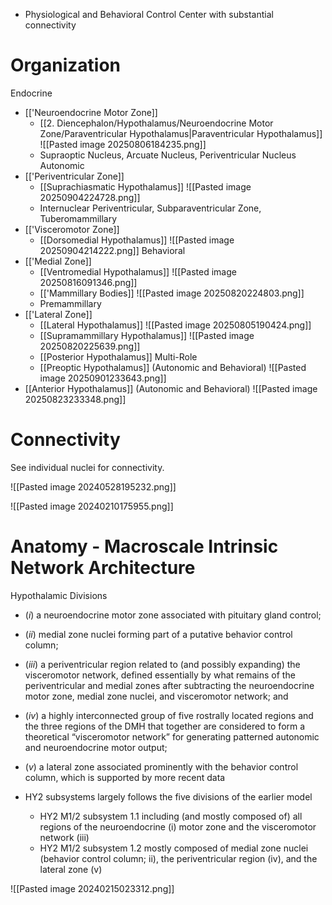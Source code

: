 - Physiological and Behavioral Control Center with substantial connectivity
# Organization
Endocrine
- [['Neuroendocrine Motor Zone]]
	- [[2. Diencephalon/Hypothalamus/Neuroendocrine Motor Zone/Paraventricular Hypothalamus|Paraventricular Hypothalamus]]
		![[Pasted image 20250806184235.png]]
	- Supraoptic Nucleus, Arcuate Nucleus, Periventricular Nucleus
Autonomic
- [['Periventricular Zone]]
	- [[Suprachiasmatic Hypothalamus]]
		![[Pasted image 20250904224728.png]]
	- Internuclear Periventricular, Subparaventricular Zone, Tuberomammillary
- [['Visceromotor Zone]]
	- [[Dorsomedial Hypothalamus]]
		![[Pasted image 20250904214222.png]]
Behavioral
- [['Medial Zone]]
	- [[Ventromedial Hypothalamus]]
		![[Pasted image 20250816091346.png]]
	- [['Mammillary Bodies]]
		![[Pasted image 20250820224803.png]]
	- Premammillary
- [['Lateral Zone]]
	- [[Lateral Hypothalamus]]
		![[Pasted image 20250805190424.png]]
	- [[Supramammillary Hypothalamus]]
		![[Pasted image 20250820225639.png]]
	- [[Posterior Hypothalamus]]
Multi-Role
	- [[Preoptic Hypothalamus]] (Autonomic and Behavioral)
	![[Pasted image 20250901233643.png]]
- [[Anterior Hypothalamus]] (Autonomic and Behavioral)
	![[Pasted image 20250823233348.png]]
# Connectivity
See individual nuclei for connectivity. 

![[Pasted image 20240528195232.png]]

![[Pasted image 20240210175955.png]]
# Anatomy - Macroscale Intrinsic Network Architecture

Hypothalamic Divisions
- (_i_) a neuroendocrine motor zone associated with pituitary gland control; 
- (_ii_) medial zone nuclei forming part of a putative behavior control column; 
- (_iii_) a periventricular region related to (and possibly expanding) the visceromotor network, defined essentially by what remains of the periventricular and medial zones after subtracting the neuroendocrine motor zone, medial zone nuclei, and visceromotor network; and 
- (_iv_) a highly interconnected group of five rostrally located regions and the three regions of the DMH that together are considered to form a theoretical “visceromotor network” for generating patterned autonomic and neuroendocrine motor output; 
- (_v_) a lateral zone associated prominently with the behavior control column, which is supported by more recent data

- HY2 subsystems largely follows the five divisions of the earlier model
	- HY2 M1/2 subsystem 1.1 including (and mostly composed of) all regions of the neuroendocrine (i) motor zone and the visceromotor network (iii)
	- HY2 M1/2 subsystem 1.2 mostly composed of medial zone nuclei (behavior control column; ii), the periventricular region (iv), and the lateral zone (v)

![[Pasted image 20240215023312.png]]